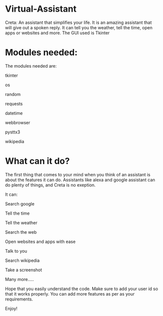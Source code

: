 # Virtual-Assistant


Creta: An assistant that simplifies your life. It is an amazing assistant that will give out a spoken reply.
It can tell you the weather, tell the time, open apps or websites and more. The GUI used is Tkinter 

# Modules needed:

The modules needed are:

tkinter

os

random

requests

datetime

webbrowser

pysttx3

wikipedia 

# What can it do?

The first thing that comes to your mind when you think of an assistant is about the features it can do. Assistants like alexa
and google assistant can do plenty of things, and Creta is no exeption.

It can:

Search google

Tell the time

Tell the weather

Search the web

Open websites and apps with ease

Talk to you

Search wikipedia

Take a screenshot

Many more.....

Hope that you easily understand the code. Make sure to add your user id so that it works properly. You can add more features as per
as your requirements. 

Enjoy!

